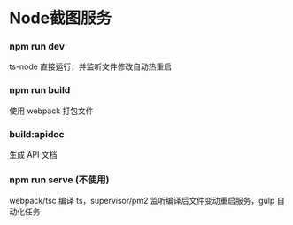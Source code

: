 <!--
 * @Author: ShawnPhang
 * @Date: 2022-02-01 13:41:59
 * @Description:  
 * @LastEditors: ShawnPhang <site: book.palxp.com>
 * @LastEditTime: 2023-07-18 16:30:53
-->
# Node截图服务

### npm run dev

ts-node 直接运行，并监听文件修改自动热重启

### npm run build

使用 webpack 打包文件

### build:apidoc

生成 API 文档

### npm run serve (不使用)

webpack/tsc 编译 ts，supervisor/pm2 监听编译后文件变动重启服务，gulp 自动化任务

